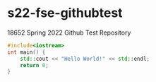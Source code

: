 # s22-fse-githubtest
18652 Spring 2022 Github Test Repository

```cpp
#include<iostream>
int main() {
	std::cout << "Hello World!" << std::endl;
	return 0;
}
```

